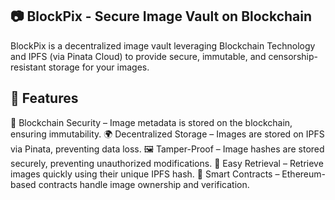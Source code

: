 ## 📷 BlockPix - Secure Image Vault on Blockchain

BlockPix is a decentralized image vault leveraging Blockchain Technology and IPFS (via Pinata Cloud) to provide secure, immutable, and censorship-resistant storage for your images.

## 🚀 Features
🔐 Blockchain Security – Image metadata is stored on the blockchain, ensuring immutability.
🌍 Decentralized Storage – Images are stored on IPFS via Pinata, preventing data loss.
🖼️ Tamper-Proof – Image hashes are stored securely, preventing unauthorized modifications.
🔎 Easy Retrieval – Retrieve images quickly using their unique IPFS hash.
📜 Smart Contracts – Ethereum-based contracts handle image ownership and verification.
